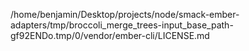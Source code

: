 /home/benjamin/Desktop/projects/node/smack-ember-adapters/tmp/broccoli_merge_trees-input_base_path-gf92ENDo.tmp/0/vendor/ember-cli/LICENSE.md